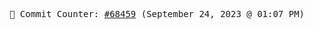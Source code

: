 <p align="center">
    <samp>
        📮 Commit Counter: <a href="https://github.com/Javascript-void0/Javascript-void0/commits/main">#68459</a> (September 24, 2023 @ 01:07 PM)
    </samp>
</p>